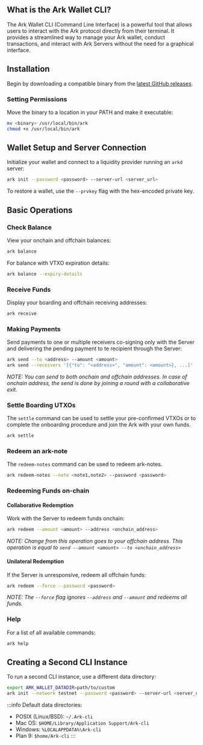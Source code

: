 ## What is the Ark Wallet CLI?

The Ark Wallet CLI (Command Line Interface) is a powerful tool that allows users to interact with the Ark protocol directly from their terminal. It provides a streamlined way to manage your Ark wallet, conduct transactions, and interact with Ark Servers without the need for a graphical interface.

## Installation

Begin by downloading a compatible binary from the [latest GitHub releases](https://github.com/ark-network/ark/releases).
### Setting Permissions

Move the binary to a location in your PATH and make it executable:

```bash
mv <binary> /usr/local/bin/ark
chmod +x /usr/local/bin/ark
```

## Wallet Setup and Server Connection

Initialize your wallet and connect to a liquidity provider running an `arkd` server:

```bash
ark init --password <password> --server-url <server_url>
```

To restore a wallet, use the `--prvkey` flag with the hex-encoded private key.

## Basic Operations

### Check Balance

View your onchain and offchain balances:

```bash
ark balance
```

For balance with VTXO expiration details:

```bash
ark balance --expiry-details
```

### Receive Funds

Display your boarding and offchain receiving addresses:

```bash
ark receive
```

### Making Payments

Send payments to one or multiple receivers co-signing only with the Server and delivering the pending payment to te recipient through the Server:

```bash
ark send --to <address> --amount <amount>
ark send --receivers '[{"to": "<address>", "amount": <amount>}, ...]'
```

*NOTE: You can send to both onchain and offchain addresses. In case of onchain address, the send is done by joining a round with a collaborative exit.*

### Settle Boarding UTXOs

The `settle` command can be used to settle your pre-confirmed VTXOs or to complete the onboarding procedure and join the Ark with your own funds.

```bash
ark settle
```

### Redeem an ark-note

The `redeem-notes` command can be used to redeem ark-notes.

```bash
ark redeem-notes --note <note1,note2> --password <password>
```

### Redeeming Funds on-chain

#### Collaborative Redemption

Work with the Server to redeem funds onchain:

```bash
ark redeem --amount <amount> --address <onchain_address>
```

*NOTE: Change from this operation goes to your offchain address. This operation is equal to `send --amount <amount> --to <onchain_address>`*

#### Unilateral Redemption

If the Server is unresponsive, redeem all offchain funds:

```bash
ark redeem --force --password <password>
```

*NOTE: The `--force` flag ignores `--address` and `--amount` and redeems all funds.*

### Help

For a list of all available commands:

```bash
ark help
```

## Creating a Second CLI Instance

To run a second CLI instance, use a different data directory:

```bash
export ARK_WALLET_DATADIR=path/to/custom
ark init --network testnet --password <password> --server-url <server_url>
```

:::info
Default data directories:
- POSIX (Linux/BSD): `~/.Ark-cli`
- Mac OS: `$HOME/Library/Application Support/Ark-cli`
- Windows: `%LOCALAPPDATA%\Ark-cli`
- Plan 9: `$home/Ark-cli`
:::
